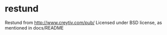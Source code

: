 # restund
Restund from http://www.creytiv.com/pub/
Licensed under BSD license, as mentioned in docs/README